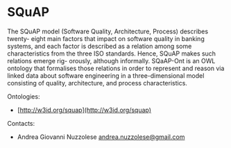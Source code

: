 # SQuAP

The SQuAP model (Software Quality, Architecture, Process) describes twenty- eight main factors that impact on software quality in banking systems, and each factor is described as a relation among some characteristics from the three ISO standards. Hence, SQuAP makes such relations emerge rig- orously, although informally. SQaAP-Ont is an OWL ontology that formalises those relations in order to represent and reason via linked data about software engineering in a three-dimensional model consisting of quality, architecture, and process characteristics.

Ontologies:
* [http://w3id.org/squap](http://w3id.org/squap)

Contacts:

* Andrea Giovanni Nuzzolese <andrea.nuzzolese@gmail.com>

